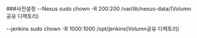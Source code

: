 ###사전설정
--Nexus 
sudo chown -R 200:200 /var/lib/nexus-data/(Volumn 공유 디렉토리)

--jenkins
sudo chown -R 1000:1000 /opt/jenkins(Volumn공유 디렉토리)
